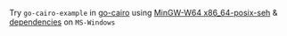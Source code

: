 Try `go-cairo-example` in [go-cairo](https://github.com/ungerik/go-cairo) using [MinGW-W64 x86_64-posix-seh](https://github.com/brechtsanders/winlibs_mingw) & [dependencies](./dependencies) on `MS-Windows`
